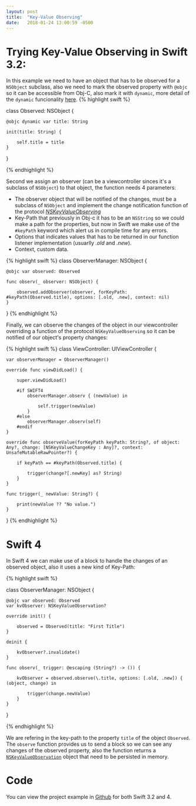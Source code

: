 ```yaml
---
layout: post
title:  "Key-Value Observing"
date:   2018-01-24 13:00:59 -0500
---
```


# Trying Key-Value Observing in Swift 3.2:

In this example we need to have an object that has to be observed for a `NSObject` subclass, also we need to mark the observed property with `@objc` so it can be accessible from Obj-C, also mark it with `dynamic`, more detail of the `dynamic` funcionality [here](https://cocoacasts.com/what-does-the-dynamic-keyword-mean-in-swift-3/).
{% highlight swift %}

class Observed: NSObject {
    
    @objc dynamic var title: String
    
    init(title: String) {
        
        self.title = title
    }
}

{% endhighlight %}


Second we assign an observer (can be a viewcontroller sinces it's a subclass of `NSObject`) to that object, the function needs 4 parameters: 
* The observer object that will be notified of the changes, must be a subclass of `NSObject` and implement the change notification function of the protocol [_NSKeyValueObserving_](https://developer.apple.com/documentation/foundation/notifications/nskeyvalueobserving)
* Key-Path that previously in Obj-c it has to be an `NSString` so we could make a path for the properties, but now in Swift we make use of the `#keyPath` keyword which alert us in compile time for any errors.
* Options that indicates values that has to be returned in our function listener implementation (usuarlly _.old_ and _.new_).
* Context, custom data.


{% highlight swift %}
class ObserverManager: NSObject {

    @objc var observed: Observed
    
    func observ(_ observer: NSObject) {

    	observed.addObserver(observer, forKeyPath: #keyPath(Observed.title), options: [.old, .new], context: nil)
    }
}
{% endhighlight %}

Finally, we can observe the changes of the object in our viewcontroller overriding a function of the protocol `NSKeyValueObserving` so it can be notified of our object's property changes: 

{% highlight swift %}
class ViewController: UIViewController {

    var observerManager = ObserverManager()

    override func viewDidLoad() {
        
        super.viewDidLoad()
        
        #if SWIFT4
            observerManager.observ { (newValue) in
                
                self.trigger(newValue)
            }
        #else
            observerManager.observ(self)
        #endif
    }

    override func observeValue(forKeyPath keyPath: String?, of object: Any?, change: [NSKeyValueChangeKey : Any]?, context: UnsafeMutableRawPointer?) {

        if keyPath == #keyPath(Observed.title) {

            trigger(change?[.newKey] as? String)
        }
    }

    func trigger(_ newValue: String?) {
        
        print(newValue ?? "No value.")
    }
}
{% endhighlight %}


# Swift 4
In Swift 4 we can make use of a block to handle the changes of an observed object, also it uses a new kind of Key-Path: 

{% highlight swift %}

class ObserverManager: NSObject {
    
    @objc var observed: Observed
    var kvObserver: NSKeyValueObservation?
    
    override init() {
        
        observed = Observed(title: "First Title")
    }
    
    deinit {
        
        kvObserver?.invalidate()
    }
    
    func observ(_ trigger: @escaping (String?) -> ()) {
        
        kvObserver = observed.observe(\.title, options: [.old, .new]) { (object, change) in
            
            trigger(change.newValue)
        }
    }
    
}

{% endhighlight %}

We are refering in the key-path to the property `title` of the object `Observed`.
The `observe` function provides us to send a block so we can see any changes of the observed property, also the function returns a [`NSKeyValueObservation`](https://developer.apple.com/documentation/foundation/nskeyvalueobservation) object that need to be persisted in memory.


# Code
You can view the project example in [Github](https://github.com/aguilarpgc/KVO) for both Swift 3.2 and 4.
